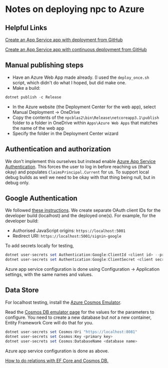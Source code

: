 # Notes on deploying npc to Azure

## Helpful Links

[Create an App Service app with deployment from GitHub](https://docs.microsoft.com/en-us/azure/app-service/scripts/cli-deploy-github?toc=/cli/azure/toc.json)

[Create an App Service app with continuous deployment from GitHub](https://docs.microsoft.com/en-us/azure/app-service/scripts/cli-continuous-deployment-github)

## Manual publishing steps

- Have an Azure Web App made already.  (I used the `deploy_once.sh` script, which didn't do what I hoped, but did make one.
- Make a build:

```powershell
dotnet publish -c Release
```

- In the Azure website (the Deployment Center for the web app), select Manual Deployment -> OneDrive
- Copy the contents of the `npcblas2\bin\Release\netcoreapp3.1\publish` folder to a folder in OneDrive within `Apps\Azure Web Apps` that matches the name of the web app
- Specify the folder in the Deployment Center wizard

## Authentication and authorization

We don't implement this ourselves but instead enable [Azure App Service Authentication](https://docs.microsoft.com/en-us/azure/app-service/overview-authentication-authorization).  This forces the user to log in before reaching us (that's okay) and populates `ClaimsPrincipal.Current` for us.  To support local debug builds as well we need to be okay with that thing being null, but in debug only.

## Google Authentication

We followed [these instructions](https://ankitsharmablogs.com/google-authentication-and-authorization-in-server-side-blazor-app/).  We create separate OAuth client IDs for the developer build (localhost) and the deployed one(s).  For example, for the developer build:

- Authorised JavaScript origins: `https://localhost:5001`
- Redirect URI: `https://localhost:5001/signin-google`

To add secrets locally for testing,

```powershell
dotnet user-secrets set Authentication:Google:ClientId <client id> --project npcblas2\npcblas2.csproj
dotnet user-secrets set Authentication:Google:ClientSecret <client secret> --project npcblas2\npcblas2.csproj
```

Azure app service configuration is done using Configuration -> Application settings, with the same names and values.

## Data Store

For localhost testing, install the [Azure Cosmos Emulator](https://docs.microsoft.com/en-us/azure/cosmos-db/local-emulator).

Read the [Cosmos DB emulator page](https://localhost:8081/_explorer/index.html) for the values for the parameters to configure.  You need to create a new database but *not* a new container, Entity Framework Core will do that for you.

```powershell
dotnet user-secrets set Cosmos:Uri "https://localhost:8081"
dotnet user-secrets set Cosmos:Key <primary key>
dotnet user-secrets set Cosmos:DatabaseName <database name>
```

Azure app service configuration is done as above.

[How to do relations with EF Core and Cosmos DB.](https://csharp.christiannagel.com/2019/04/24/cosmosdbwithefcore/)
